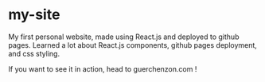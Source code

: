 # my-site

My first personal website, made using React.js and deployed to github pages. Learned a lot about React.js components, github pages deployment, and css styling.

If you want to see it in action, head to guerchenzon.com !
